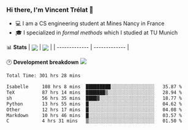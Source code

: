 ### Hi there, I'm Vincent Trélat 👋
 - 💻 I am a CS engineering student at Mines Nancy in France
 - 🎓 I specialized in *formal methods* which I studied at TU Munich

📊 **Stats**
| <img align="center" src="https://readme-stats.clckblog.space/api?username=VTrelat&show_icons=true&include_all_commits=true&theme=tokyonight&hide_border=true" /> | <img align="center" src="https://readme-stats.clckblog.space/api/top-langs/?username=VTrelat&layout=compact&theme=tokyonight&hide_border=true" /> |
| ------------- | ------------- |

🕑 **Development breakdown** ![](https://wakatime.com/badge/user/8d0110fb-6b70-4990-ab86-45c404715c2b.svg)
<!--START_SECTION:waka-->

```txt
Total Time: 301 hrs 28 mins

Isabelle     108 hrs 8 mins  █████████░░░░░░░░░░░░░░░░   35.87 %
TeX          87 hrs 14 mins  ███████▒░░░░░░░░░░░░░░░░░   28.94 %
sh           56 hrs 35 mins  ████▓░░░░░░░░░░░░░░░░░░░░   18.77 %
Python       13 hrs 55 mins  █░░░░░░░░░░░░░░░░░░░░░░░░   04.62 %
Other        12 hrs 17 mins  █░░░░░░░░░░░░░░░░░░░░░░░░   04.08 %
Markdown     10 hrs 46 mins  █░░░░░░░░░░░░░░░░░░░░░░░░   03.57 %
C            4 hrs 31 mins   ▒░░░░░░░░░░░░░░░░░░░░░░░░   01.50 %
```

<!--END_SECTION:waka-->
